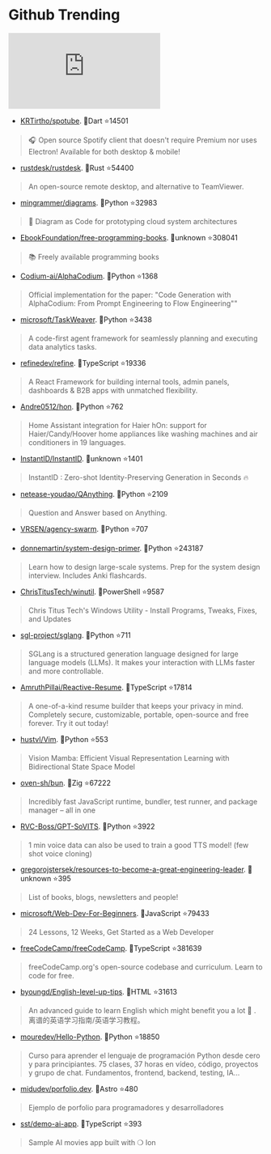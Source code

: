 # Github Trending 
 ![daily-bing](https://api.isoyu.com/bing_images.php) 
 - [KRTirtho/spotube](https://github.com/KRTirtho/spotube). 💪Dart ⭐14501 
 > 🎧 Open source Spotify client that doesn't require Premium nor uses Electron! Available for both desktop & mobile! 
 - [rustdesk/rustdesk](https://github.com/rustdesk/rustdesk). 💪Rust ⭐54400 
 > An open-source remote desktop, and alternative to TeamViewer. 
 - [mingrammer/diagrams](https://github.com/mingrammer/diagrams). 💪Python ⭐32983 
 > 🎨 Diagram as Code for prototyping cloud system architectures 
 - [EbookFoundation/free-programming-books](https://github.com/EbookFoundation/free-programming-books). 💪unknown ⭐308041 
 > 📚 Freely available programming books 
 - [Codium-ai/AlphaCodium](https://github.com/Codium-ai/AlphaCodium). 💪Python ⭐1368 
 > Official implementation for the paper: "Code Generation with AlphaCodium: From Prompt Engineering to Flow Engineering"" 
 - [microsoft/TaskWeaver](https://github.com/microsoft/TaskWeaver). 💪Python ⭐3438 
 > A code-first agent framework for seamlessly planning and executing data analytics tasks. 
 - [refinedev/refine](https://github.com/refinedev/refine). 💪TypeScript ⭐19336 
 > A React Framework for building internal tools, admin panels, dashboards & B2B apps with unmatched flexibility. 
 - [Andre0512/hon](https://github.com/Andre0512/hon). 💪Python ⭐762 
 > Home Assistant integration for Haier hOn: support for Haier/Candy/Hoover home appliances like washing machines and air conditioners in 19 languages. 
 - [InstantID/InstantID](https://github.com/InstantID/InstantID). 💪unknown ⭐1401 
 > InstantID : Zero-shot Identity-Preserving Generation in Seconds 🔥 
 - [netease-youdao/QAnything](https://github.com/netease-youdao/QAnything). 💪Python ⭐2109 
 > Question and Answer based on Anything. 
 - [VRSEN/agency-swarm](https://github.com/VRSEN/agency-swarm). 💪Python ⭐707 
 >  
 - [donnemartin/system-design-primer](https://github.com/donnemartin/system-design-primer). 💪Python ⭐243187 
 > Learn how to design large-scale systems. Prep for the system design interview. Includes Anki flashcards. 
 - [ChrisTitusTech/winutil](https://github.com/ChrisTitusTech/winutil). 💪PowerShell ⭐9587 
 > Chris Titus Tech's Windows Utility - Install Programs, Tweaks, Fixes, and Updates 
 - [sgl-project/sglang](https://github.com/sgl-project/sglang). 💪Python ⭐711 
 > SGLang is a structured generation language designed for large language models (LLMs). It makes your interaction with LLMs faster and more controllable. 
 - [AmruthPillai/Reactive-Resume](https://github.com/AmruthPillai/Reactive-Resume). 💪TypeScript ⭐17814 
 > A one-of-a-kind resume builder that keeps your privacy in mind. Completely secure, customizable, portable, open-source and free forever. Try it out today! 
 - [hustvl/Vim](https://github.com/hustvl/Vim). 💪Python ⭐553 
 > Vision Mamba: Efficient Visual Representation Learning with Bidirectional State Space Model 
 - [oven-sh/bun](https://github.com/oven-sh/bun). 💪Zig ⭐67222 
 > Incredibly fast JavaScript runtime, bundler, test runner, and package manager – all in one 
 - [RVC-Boss/GPT-SoVITS](https://github.com/RVC-Boss/GPT-SoVITS). 💪Python ⭐3922 
 > 1 min voice data can also be used to train a good TTS model! (few shot voice cloning) 
 - [gregorojstersek/resources-to-become-a-great-engineering-leader](https://github.com/gregorojstersek/resources-to-become-a-great-engineering-leader). 💪unknown ⭐395 
 > List of books, blogs, newsletters and people! 
 - [microsoft/Web-Dev-For-Beginners](https://github.com/microsoft/Web-Dev-For-Beginners). 💪JavaScript ⭐79433 
 > 24 Lessons, 12 Weeks, Get Started as a Web Developer 
 - [freeCodeCamp/freeCodeCamp](https://github.com/freeCodeCamp/freeCodeCamp). 💪TypeScript ⭐381639 
 > freeCodeCamp.org's open-source codebase and curriculum. Learn to code for free. 
 - [byoungd/English-level-up-tips](https://github.com/byoungd/English-level-up-tips). 💪HTML ⭐31613 
 > An advanced guide to learn English which might benefit you a lot 🎉 . 离谱的英语学习指南/英语学习教程。 
 - [mouredev/Hello-Python](https://github.com/mouredev/Hello-Python). 💪Python ⭐18850 
 > Curso para aprender el lenguaje de programación Python desde cero y para principiantes. 75 clases, 37 horas en vídeo, código, proyectos y grupo de chat. Fundamentos, frontend, backend, testing, IA... 
 - [midudev/porfolio.dev](https://github.com/midudev/porfolio.dev). 💪Astro ⭐480 
 > Ejemplo de porfolio para programadores y desarrolladores 
 - [sst/demo-ai-app](https://github.com/sst/demo-ai-app). 💪TypeScript ⭐393 
 > Sample AI movies app built with ❍ Ion 
 
